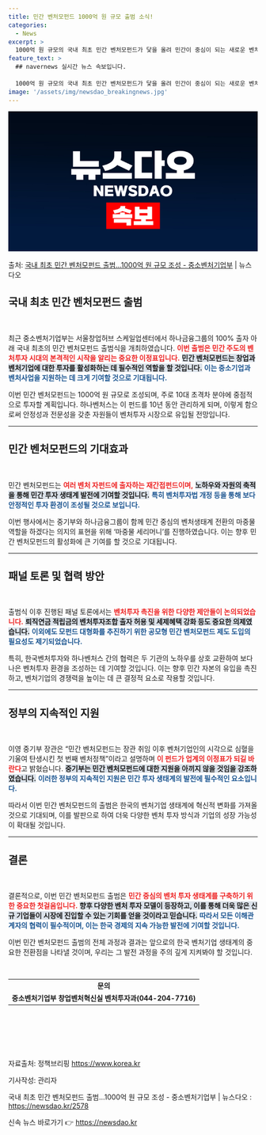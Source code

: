 ```yaml
---
title: 민간 벤처모펀드 1000억 원 규모 출범 소식!
categories:
  - News
excerpt: >
  1000억 원 규모의 국내 최초 민간 벤처모펀드가 닻을 올려 민간이 중심이 되는 새로운 벤처투자 시대를 열었…
feature_text: >
  ## navernews 실시간 뉴스 속보입니다.

  1000억 원 규모의 국내 최초 민간 벤처모펀드가 닻을 올려 민간이 중심이 되는 새로운 벤처투자 시대를 열었…
image: '/assets/img/newsdao_breakingnews.jpg'
---
```


![뉴스다오 속보](/assets/img/newsdao_breakingnews.jpg)

<p>출처: <a href="https://newsdao.kr/2578" rel="dofollow">국내 최초 민간 벤처모펀드 출범…1000억 원 규모 조성 - 중소벤처기업부</a> | 뉴스다오</p>

<h2 data-ke-size="size26">국내 최초 민간 벤처모펀드 출범</h2>

<p data-ke-size="size16">&nbsp;</p>

최근 중소벤처기업부는 서울창업허브 스케일업센터에서 하나금융그룹의 100% 출자 아래 국내 최초의 민간 벤처모펀드 출범식을 개최하였습니다. <b><span style="color: #ee2323;">이번 출범은 민간 주도의 벤처투자 시대의 본격적인 시작을 알리는 중요한 이정표입니다.</span></b> <b><span style="background-color: #21538527;">민간 벤처모펀드는 창업과 벤처기업에 대한 투자를 활성화하는 데 필수적인 역할을 할 것입니다.</span></b> <b><span style="color: #1a5490;">이는 중소기업과 벤처사업을 지원하는 데 크게 기여할 것으로 기대됩니다.</span></b> 

이번 민간 벤처모펀드는 1000억 원 규모로 조성되며, 주로 10대 초격차 분야에 중점적으로 투자할 계획입니다. 하나벤처스는 이 펀드를 10년 동안 관리하게 되며, 이렇게 함으로써 안정성과 전문성을 갖춘 자원들이 벤처투자 시장으로 유입될 전망입니다. 

<hr>

<h2 data-ke-size="size26">민간 벤처모펀드의 기대효과</h2>

<p data-ke-size="size16">&nbsp;</p>

민간 벤처모펀드는 <b><span style="color: #ee2323;">여러 벤처 자펀드에 출자하는 재간접펀드이며,</span></b> <b><span style="background-color: #21538527;">노하우와 자원의 축적을 통해 민간 투자 생태계 발전에 기여할 것입니다.</span></b> <b><span style="color: #1a5490;">특히 벤처투자법 개정 등을 통해 보다 안정적인 투자 환경이 조성될 것으로 보입니다.</span></b> 

이번 행사에서는 중기부와 하나금융그룹이 함께 민간 중심의 벤처생태계 전환의 마중물 역할을 하겠다는 의지의 표현을 위해 ‘마중물 세리머니’를 진행하였습니다. 이는 향후 민간 벤처모펀드의 활성화에 큰 기여를 할 것으로 기대됩니다.

<hr>

<h2 data-ke-size="size26">패널 토론 및 협력 방안</h2>

<p data-ke-size="size16">&nbsp;</p>

출범식 이후 진행된 패널 토론에서는 <b><span style="color: #ee2323;">벤처투자 촉진을 위한 다양한 제안들이 논의되었습니다.</span></b> <b><span style="background-color: #21538527;">퇴직연금 적립금의 벤처투자조합 출자 허용 및 세제혜택 강화 등도 중요한 의제였습니다.</span></b> <b><span style="color: #1a5490;">이외에도 모펀드 대형화를 추진하기 위한 공모형 민간 벤처모펀드 제도 도입의 필요성도 제기되었습니다.</span></b> 

특히, 한국벤처투자와 하나벤처스 간의 협력은 두 기관의 노하우를 상호 교환하여 보다 나은 벤처투자 환경을 조성하는 데 기여할 것입니다. 이는 향후 민간 자본의 유입을 촉진하고, 벤처기업의 경쟁력을 높이는 데 큰 결정적 요소로 작용할 것입니다.

<hr>

<h2 data-ke-size="size26">정부의 지속적인 지원</h2>

<p data-ke-size="size16">&nbsp;</p>

이영 중기부 장관은 “민간 벤처모펀드는 장관 취임 이후 벤처기업인의 시각으로 심혈을 기울여 탄생시킨 첫 번째 벤처정책”이라고 설명하며 <b><span style="color: #ee2323;">이 펀드가 업계의 이정표가 되길 바란다</span></b>고 밝혔습니다. <b><span style="background-color: #21538527;">중기부는 민간 벤처모펀드에 대한 지원을 아끼지 않을 것임을 강조하였습니다.</span></b> <b><span style="color: #1a5490;">이러한 정부의 지속적인 지원은 민간 투자 생태계의 발전에 필수적인 요소입니다.</span></b>

따라서 이번 민간 벤처모펀드의 출범은 한국의 벤처기업 생태계에 혁신적 변화를 가져올 것으로 기대되며, 이를 발판으로 하여 더욱 다양한 벤처 투자 방식과 기업의 성장 가능성이 확대될 것입니다.

<hr>

<h2 data-ke-size="size26">결론</h2>

<p data-ke-size="size16">&nbsp;</p>

결론적으로, 이번 민간 벤처모펀드 출범은 <b><span style="color: #ee2323;">민간 중심의 벤처 투자 생태계를 구축하기 위한 중요한 첫걸음입니다.</span></b> <b><span style="background-color: #21538527;">향후 다양한 벤처 투자 모델이 등장하고, 이를 통해 더욱 많은 신규 기업들이 시장에 진입할 수 있는 기회를 얻을 것이라고 믿습니다.</span></b> <b><span style="color: #1a5490;">따라서 모든 이해관계자의 협력이 필수적이며, 이는 한국 경제의 지속 가능한 발전에 기여할 것입니다.</span></b>

이번 민간 벤처모펀드 출범의 전체 과정과 결과는 앞으로의 한국 벤처기업 생태계의 중요한 전환점을 나타낼 것이며, 우리는 그 발전 과정을 주의 깊게 지켜봐야 할 것입니다. 

<p data-ke-size="size16">&nbsp;</p>

<table>
    <tr>
        <td style="text-align: center; height: 17px;"><b>문의</b></td>
    </tr>
    <tr>
        <td style="text-align: center; height: 17px;"><b>중소벤처기업부 창업벤처혁신실 벤처투자과(044-204-7716)</b></td>
    </tr>
</table>

<p data-ke-size="size16">&nbsp;</p>

<p data-ke-size="size16">&nbsp;</p>

<p data-ke-size="size16">&nbsp;</p>

자료출처: 정책브리핑 https://www.korea.kr

기사작성: 관리자

국내 최초 민간 벤처모펀드 출범…1000억 원 규모 조성 - 중소벤처기업부 | 뉴스다오  : <a href="https://newsdao.kr/2578">https://newsdao.kr/2578</a> 

신속 뉴스 바로가기 👉 <a href="https://newsdao.kr" rel="dofollow">https://newsdao.kr</a>


